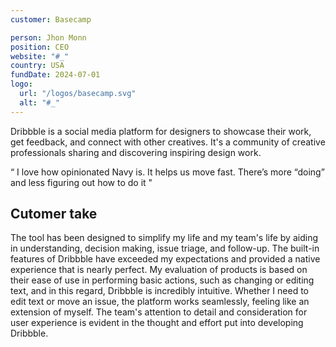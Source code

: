 ```yaml
---
customer: Basecamp

person: Jhon Monn
position: CEO
website: "#_"
country: USA
fundDate: 2024-07-01
logo:
  url: "/logos/basecamp.svg"
  alt: "#_"
---
```


Dribbble is a social media platform for designers to showcase their work, get feedback, and connect with other creatives. It's a community of creative professionals sharing and discovering inspiring design work.

“ I love how opinionated Navy is. It helps us move fast. There’s more “doing” and less figuring out how to do it "

## Cutomer take
The tool has been designed to simplify my life and my team's life by aiding in understanding, decision making, issue triage, and follow-up. The built-in features of Dribbble have exceeded my expectations and provided a native experience that is nearly perfect. My evaluation of products is based on their ease of use in performing basic actions, such as changing or editing text, and in this regard, Dribbble is incredibly intuitive. Whether I need to edit text or move an issue, the platform works seamlessly, feeling like an extension of myself. The team's attention to detail and consideration for user experience is evident in the thought and effort put into developing Dribbble.